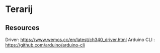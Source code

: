 # Terarij



## Resources

Driver: https://www.wemos.cc/en/latest/ch340_driver.html
Arduino CLI : https://github.com/arduino/arduino-cli
